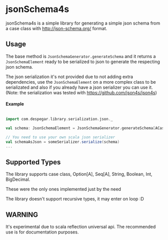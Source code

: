 # jsonSchema4s

jsonSchema4s is a simple library for generating a simple json schema from a case class with http://json-schema.org/ format.

## Usage

The base method is `JsonSchemaGenerator.generateSchema` and it returns a `JsonSchemaElement` ready to be serialized to json to generate the respecting json schema.

The json serialization it's not provided due to not adding extra dependencies, use the `JsonSchemaElement` on a more complex class to be serializated and also if you already have a json serializer you can use it. (Note: the serialization was tested with https://github.com/json4s/json4s)

#### Example

```scala

import com.despegar.library.serialization.json._

val schema: JsonSchemaElement = JsonSchemaGenerator.generateSchema[ACaseClass]

// You need to use your own scala json serializer
val schemaAsJson = someSerializer.serialize(schema)
...
```

## Supported Types

The library supports case class, Option[A], Seq[A], String, Boolean, Int, BigDecimal.

These were the only ones implemented just by the need

The library doesn't support recursive types, it may enter on loop :D

## WARNING

It's experimental due to scala reflection universal api. The recommended use is for documentation purposes.
